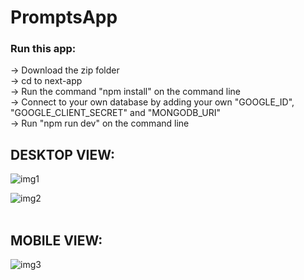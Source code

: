 # PromptsApp
### Run this app: <br>
-> Download the zip folder <br>
-> cd to next-app <br>
-> Run the command "npm install" on the command line <br>
-> Connect to your own database by adding your own "GOOGLE_ID", "GOOGLE_CLIENT_SECRET" and "MONGODB_URI"<br>
-> Run "npm run dev" on the command line <br>

## DESKTOP VIEW: <br>
![img1](https://github.com/Shubhamsingh2747/PromptsApp/assets/72337858/b72efc90-f760-4872-bc66-3b0728341fdc) <br>

![img2](https://github.com/Shubhamsingh2747/PromptsApp/assets/72337858/52b74c87-f4d0-4ec9-a1d0-6e09839a283d) <br> <br>

## MOBILE VIEW: <br> 

![img3](https://github.com/Shubhamsingh2747/PromptsApp/assets/72337858/2c3e92e7-1001-431d-884f-03f59dd48cb0)
